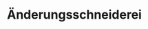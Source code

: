 ---
title: "Änderungsschneiderei"
url: /berlin/aenderungsschneiderei-oranienburger-strasse/
shop: Schneiderei
---